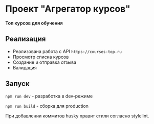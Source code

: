 # Проект "Агрегатор курсов"

**Топ курсов для обучения**

## Реализация

- Реализована работа с API `https://courses-top.ru`
- Просмотр списка курсов
- Создание и отправка отзыва
- Валидация

## Запуск

`npm run dev` - разработка в dev-режиме 

`npm run build` - сборка для production 

При добавлении коммитов husky правит стили согласно stylelint.
